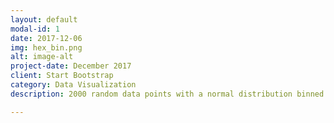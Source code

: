 ```yaml
---
layout: default
modal-id: 1
date: 2017-12-06
img: hex_bin.png
alt: image-alt
project-date: December 2017
client: Start Bootstrap
category: Data Visualization
description: 2000 random data points with a normal distribution binned into hexagons. <a href="https:snellokc.github.io/projects/hexagonal_binning.html">Working version.</a>

---
```

